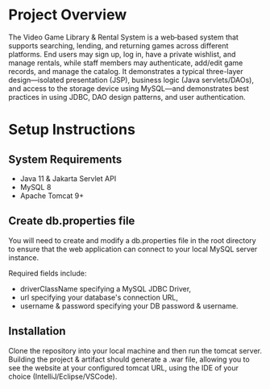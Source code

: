 # Project Overview

The Video Game Library & Rental System is a web‐based system that supports searching, lending, and returning games across different platforms. End users may sign up, log in, have a private wishlist, and manage rentals, while staff members may authenticate, add/edit game records, and manage the catalog. It demonstrates a typical three-layer design—isolated presentation (JSP), business logic (Java servlets/DAOs), and access to the storage device using MySQL—and demonstrates best practices in using JDBC, DAO design patterns, and user authentication.

# Setup Instructions 
## System Requirements
* Java 11 & Jakarta Servlet API
* MySQL 8
* Apache Tomcat 9+

## Create db.properties file
You will need to create and modify a db.properties file in the root directory to ensure that the web application can connect to your local MySQL server instance.

Required fields include:
* driverClassName specifying a MySQL JDBC Driver,
* url specifying your database's connection URL,
* username & password specifying your DB password & username.

## Installation

Clone the repository into your local machine and then run the tomcat server. Building the project & artifact should generate a .war file, allowing you to see the website at your configured tomcat URL, using the IDE of your choice (IntelliJ/Eclipse/VSCode). 

